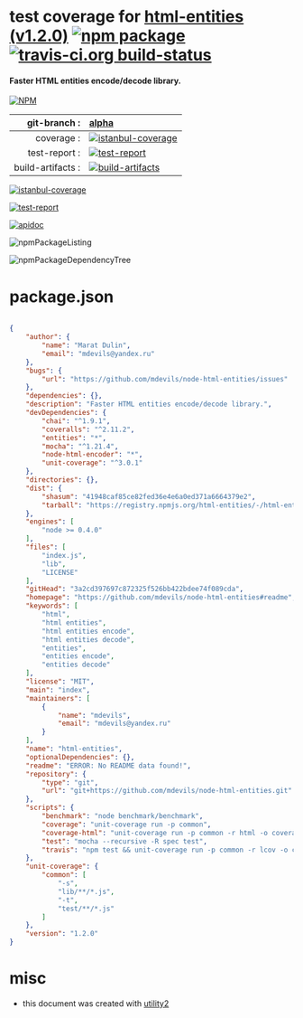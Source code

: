 # test coverage for  [html-entities (v1.2.0)](https://github.com/mdevils/node-html-entities#readme)  [![npm package](https://img.shields.io/npm/v/npmtest-html-entities.svg?style=flat-square)](https://www.npmjs.org/package/npmtest-html-entities) [![travis-ci.org build-status](https://api.travis-ci.org/npmtest/node-npmtest-html-entities.svg)](https://travis-ci.org/npmtest/node-npmtest-html-entities)
#### Faster HTML entities encode/decode library.

[![NPM](https://nodei.co/npm/html-entities.png?downloads=true)](https://www.npmjs.com/package/html-entities)

| git-branch : | [alpha](https://github.com/npmtest/node-npmtest-html-entities/tree/alpha)|
|--:|:--|
| coverage : | [![istanbul-coverage](https://npmtest.github.io/node-npmtest-html-entities/build/coverage.badge.svg)](https://npmtest.github.io/node-npmtest-html-entities/build/coverage.html/index.html)|
| test-report : | [![test-report](https://npmtest.github.io/node-npmtest-html-entities/build/test-report.badge.svg)](https://npmtest.github.io/node-npmtest-html-entities/build/test-report.html)|
| build-artifacts : | [![build-artifacts](https://npmtest.github.io/node-npmtest-html-entities/glyphicons_144_folder_open.png)](https://github.com/npmtest/node-npmtest-html-entities/tree/gh-pages/build)|

[![istanbul-coverage](https://npmtest.github.io/node-npmtest-html-entities/build/screenCapture.buildCustomOrg.browser.coverage.html.png)](https://npmtest.github.io/node-npmtest-html-entities/build/coverage.html/index.html)

[![test-report](https://npmtest.github.io/node-npmtest-html-entities/build/screenCapture.buildCustomOrg.browser.%252Fhome%252Ftravis%252Fbuild%252Fnpmtest%252Fnode-npmtest-html-entities%252Ftmp%252Fbuild%252Ftest-report.html.png)](https://npmtest.github.io/node-npmtest-html-entities/build/test-report.html)

[![apidoc](https://npmdoc.github.io/node-npmdoc-html-entities/build/screenCapture.buildApidoc.browser.%252Fhome%252Ftravis%252Fbuild%252Fnpmdoc%252Fnode-npmdoc-html-entities%252Ftmp%252Fbuild%252Fapidoc.html.png)](https://npmdoc.github.io/node-npmdoc-html-entities/build/apidoc.html)

![npmPackageListing](https://npmtest.github.io/node-npmtest-html-entities/build/screenCapture.npmPackageListing.svg)

![npmPackageDependencyTree](https://npmtest.github.io/node-npmtest-html-entities/build/screenCapture.npmPackageDependencyTree.svg)



# package.json

```json

{
    "author": {
        "name": "Marat Dulin",
        "email": "mdevils@yandex.ru"
    },
    "bugs": {
        "url": "https://github.com/mdevils/node-html-entities/issues"
    },
    "dependencies": {},
    "description": "Faster HTML entities encode/decode library.",
    "devDependencies": {
        "chai": "^1.9.1",
        "coveralls": "^2.11.2",
        "entities": "*",
        "mocha": "^1.21.4",
        "node-html-encoder": "*",
        "unit-coverage": "^3.0.1"
    },
    "directories": {},
    "dist": {
        "shasum": "41948caf85ce82fed36e4e6a0ed371a6664379e2",
        "tarball": "https://registry.npmjs.org/html-entities/-/html-entities-1.2.0.tgz"
    },
    "engines": [
        "node >= 0.4.0"
    ],
    "files": [
        "index.js",
        "lib",
        "LICENSE"
    ],
    "gitHead": "3a2cd397697c872325f526bb422bdee74f089cda",
    "homepage": "https://github.com/mdevils/node-html-entities#readme",
    "keywords": [
        "html",
        "html entities",
        "html entities encode",
        "html entities decode",
        "entities",
        "entities encode",
        "entities decode"
    ],
    "license": "MIT",
    "main": "index",
    "maintainers": [
        {
            "name": "mdevils",
            "email": "mdevils@yandex.ru"
        }
    ],
    "name": "html-entities",
    "optionalDependencies": {},
    "readme": "ERROR: No README data found!",
    "repository": {
        "type": "git",
        "url": "git+https://github.com/mdevils/node-html-entities.git"
    },
    "scripts": {
        "benchmark": "node benchmark/benchmark",
        "coverage": "unit-coverage run -p common",
        "coverage-html": "unit-coverage run -p common -r html -o coverage.html",
        "test": "mocha --recursive -R spec test",
        "travis": "npm test && unit-coverage run -p common -r lcov -o coverage.lcov && cat coverage.lcov | coveralls"
    },
    "unit-coverage": {
        "common": [
            "-s",
            "lib/**/*.js",
            "-t",
            "test/**/*.js"
        ]
    },
    "version": "1.2.0"
}
```



# misc
- this document was created with [utility2](https://github.com/kaizhu256/node-utility2)
